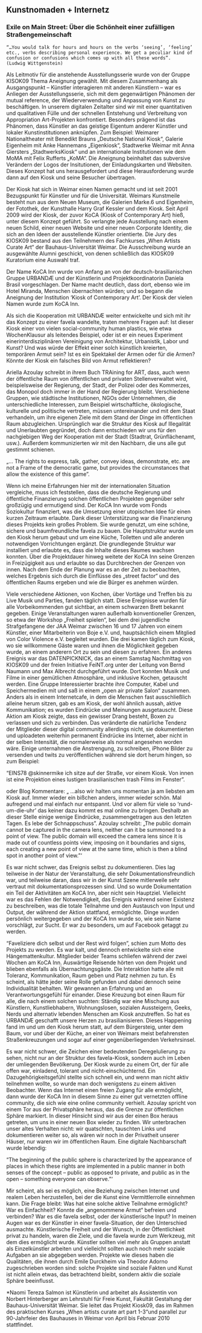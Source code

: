 ## Kunstnomaden + Internetz


### Exile on Main Street: Über die Schönheit einer zufälligen Straßengemeinschaft

    “…You would talk for hours and hours on the verbs ‘seeing’, ‘feeling’ etc., verbs describing personal experience. We get a peculiar kind of confusion or confusions which comes up with all these words”. 
    (Ludwig Wittgenstein)

Als Leitmotiv für die anstehende Ausstellungsserie wurde von der Gruppe KISOK09 Thema Aneignung gewählt. Mit diesem Zusammenhang als Ausgangspunkt – Künstler interagieren mit anderen Künstlern – war es Anliegen der Ausstellungsserie, sich mit dem gegenwärtigen Phänomen der mutual reference, der Wiederverwendung und Anpassung von Kunst zu beschäftigen. In unserem digitalen Zeitalter sind wir mit einer quantitativen und qualitativen Fülle und der schnellen Entstehung und Verbreitung von Appropriation Art-Projekten konfrontiert. Besonders prägend ist das Phänomen, dass Künstler an das geistige Eigentum anderer Künstler und lokaler Kunstinstitutionen anknüpfen. Zum Beispiel: Weimarer Nationaltheater mit Benedikt Brauns „Deutsche National Kiosk“, Galerie Eigenheim mit Anke Hannemans „Eigenkiosk“, Stadtwerke Weimar mit Anna Giersters „StadtwerksKiosk“ und an internationale Institutionen wie dem MoMA mit Felix Rufferts „KoMA“. Die Aneignung beinhaltet das subversive Verändern der Logos der Insitutionen, der Einladungskarten und Websiten. Dieses Konzept hat uns herausgefordert und diese Herausforderung wurde dann auf den Kiosk und seine Besucher übertragen.

Der Kiosk hat sich in Weimar einen Namen gemacht und ist seit 2001 Bezugspunkt für Künstler und für die Universität. Weimars Kunstmeile besteht nun aus dem Neuen Museum, die Galerien Marke.6 und Eigenheim, der Fotothek, der Kunsthalle Harry Graf Kessler und dem Kiosk. Seit April 2009 wird der Kiosk, der zuvor KoCA (Kiosk of Contemporary Art) hieß, unter diesem Konzept geführt. So verlangte jede Ausstellung nach einem neuen Schild, einer neuen Website und einer neuen Corporate Identity, die sich an den Ideen der ausstellende Künstler orientierte. Die Jury des KIOSK09 bestand aus den Teilnehmern des Fachkurses „When Artists Curate Art“ der Bauhaus-Universität Weimar. Die Ausschreibung wurde an ausgewählte Alumni geschickt, von denen schließlich das KIOSK09 Kuratorium eine Auswahl traf. 

Der Name KoCA Inn wurde von Anfang an von der deutsch-brasilianischen Gruppe URBANDÆ und der Künstlerin und Projektkoordinatorin Daniela Brasil vorgeschlagen. Der Name macht deutlich, dass dort, ebenso wie im Hotel Miranda, Menschen übernachten würden; und so begann die Aneignung der Institution ‘Kiosk of Contemporary Art’. Der Kiosk der vielen Namen wurde zum KoCA Inn.

Als sich die Kooperation mit URBANDÆ weiter entwickelte und sich mit ihr das Konzept zu einer favela wandelte, traten mehrere Fragen auf: Ist dieser Kiosk einer von vielen social-community human plastics, wie etwa WochenKlausur als leitendes Beispiel, oder ist er ein neues Experiment einerinterdisziplinären Vereinigung von Architektur, Urbanistik, Labor und Kunst? Und was würde der Effekt einer solch künstlich kreierten, temporären  Armut sein? Ist es ein Spektakel der Armen oder für die Armen? Könnte der Kiosk ein falsches Bild von Armut reflektieren? 


Ariella Azoulay schreibt in ihrem Buch TRAining for ART, dass, auch wenn der öffentliche Raum von öffentlichen und privaten Stellenverwaltet wird, beispielsweise der Regierung, der Stadt, der Polizei oder des Kommerzes, das Monopol doch immer in der Hand der Regierung bleibt. Verschiedene Gruppen, wie städtische Institutionen, NGOs oder Unternehmen, die unterschiedliche Interessen, zum Beispiel wirtschaftliche, ökologische, kulturelle und politische vertreten, müssen untereinander und mit dem Staat verhandeln, um ihre eigenen Ziele mit dem Stand der Dinge im öffentlichen Raum abzugleichen. Ursprünglich war die Struktur des Kiosk auf Illegalität und Unerlaubten gegründet, doch dann entschieden wir uns für den nachgiebigen Weg der Kooperation mit der Stadt (Stadtrat, Grünflächenamt, usw.). Außerdem kommunizierten wir mit den Nachbarn, die uns alle gut gestimmt schienen. 

„… The rights to express, talk, gather, convey ideas, demonstrate, etc. are not a 
 Frame of the democratic game, but provides the circumstances that allow the existence of this game”. 

Wenn ich meine Erfahrungen hier mit der internationalen Situation vergleiche, muss ich feststellen, dass die deutsche Regierung und öffentliche Finanzierung solchen öffentlichen Projekten gegenüber sehr großzügig und ermutigend sind. Der KoCA Inn wurde vom Fonds Soziokultur finanziert, was die Umsetzung einer utopischen Idee für einen kurzen Zeitraum erlaubte. Dank dieser Unterstützung war die Finanzierung dieses Projekts kein großes Problem. Sie wurde genutzt, um eine schöne, sichere und baumfreundliche favela zu bauen. Die Hauptstruktur wurde um den Kiosk herum gebaut und um eine Küche, Toiletten und alle anderen notwendigen Vorrichtungen ergänzt. Die grundlegende Struktur war installiert und erlaubte es, dass die Inhalte dieses Raumes wachsen konnten. Über die Projektdauer hinweg weitete der KoCA Inn seine Grenzen in Freizügigkeit aus und erlaubte so das Durchbrechen der Grenzen von innen. Nach dem Ende der Planung war es an der Zeit zu beobachten, welches Ergebnis sich durch die Einflüsse des „street factor“ und  des öffentlichen Raums ergeben und wie die Bürger es anehmen würden.

Viele verschiedene Aktionen, von Kochen, über Vortäge und Treffen bis zu Live Musik und Parties, fanden täglich statt. Diese Ereignisse wurden für alle Vorbeikommenden gut sichtbar, an einem schwarzen Brett bekannt gegeben. Einige Veranstaltungen waren außerhalb konventioneller Grenzen, so etwa der Workshop „Freiheit spielen“, bei dem drei jugendliche Strafgefangene der JAA Weimar zwischen 16 und 17 Jahren von einem Künstler, einer Mitarbeiterin von Boje e.V. und, hauptsächlich einem Mitglied von Color Violence e.V. begleitet wurden. Die drei kamen täglich zum Kiosk, wo sie willkommene Gäste waren und ihnen die Möglichkeit gegeben wurde, an einem anderern Ort zu sein und diesen zu erfahren. Ein anderes Ereignis war das DATENPICKNICK, das an einem Samstag Nachmittag von KIOSK09 und der freien Initiative FeiNT.org unter der Leitung von Bernd Naumann und Max Albrecht durchgeführt wurde. Dort konnten Musik und Filme in einer gemütlichen Atmosphäre, und inklusive Kochen, getauscht werden. Eine Gruppe Interessierter brachte ihre Computer, Kabel und Speichermedien mit und saß in einem „open air private Salon“ zusammen. Anders als in einem Internetcafe, in dem die Menschen fast ausschließlich alleine herum sitzen, gab es am Kiosk, der wohl ähnlich aussah, aktive Kommunikation; es wurden Eindrücke und Meinungen ausgetauscht. Diese Aktion am Kiosk zeigte, dass ein gewisser Drang besteht, Boxen zu verlassen und sich zu verbinden. Das veränderte die natürliche Tendenz der Mitglieder dieser digital community allerdings nicht, sie dokumentierten und uploadeten weiterhin permanent Eindrücke ins Internet, aber nicht in der selben Intensität, die normalerweise als normal angesehen worden wäre. Einige unternahmen die Anstrengung, zu schreiben, iPhone Bilder zu versenden und twits zu veröffentlichen während sie dort herum hingen, so zum Beispiel: 

“EINS78 @skinnermike ich sitze auf der Straße, vor einem Kiosk. Von innen ist eine Projektion eines lustigen brasilianischen trash Films im Fenster”.

oder Blog Kommentare:
„ …also wir halten uns momentan ja am liebsten am Kiosk auf. Immer wieder ein bißchen anders, immer wieder schön. Mal aufregend und mal einfach nur entspannt. Und vor allem für viele so ‘rund-um-die-uhr’ das keiner dazu kommt es mal online zu bringen. Deshalb an dieser Stelle einige wenige Eindrücke, zusammengetragen aus den letzten Tagen. Es lebe der Schnappschuss”.
Azoulay schreibt: 
„The public domain cannot be captured in the camera lens, neither can it be summoned to a point of view. The public domain will exceed the camera lens since it is made out of countless points view, imposing on it boundaries and signs, each creating a new point of view at the same time, which is then a blind spot in another point of view.”‘
	
Es war nicht schwer, das Ereignis selbst zu dokumentieren. Dies lag teilweise in der Natur der Veranstaltung, die sehr Dokumentationsfreundlich war, und teilweise daran, dass wir in der Kunst Szene mitlerweile sehr vertraut mit dokumentationsprozessen sind. Und so wurde Dokumentation ein Teil der Aktivitäten am KoCA Inn, aber nicht sein Hauptziel. Vielleicht war es das Fehlen der Notwendigkeit, das Ereignis während seiner Existenz zu beschreiben, was die totale Teilnahme und den Austausch von Input und Output, der während der Aktion stattfand, ermöglichte. Dinge wurden persönlich weitergegeben und der KoCA Inn wurde so, wie sein Name vorschlägt, zur Sucht. Er war zu besonders, um auf Facebook getaggt zu werden. 

“Faveliziere dich selbst und der Rest wird folgen”, schien zum Motto des Projekts zu werden. Es war kalt, und dennoch entwickelte sich eine Hängemattenkultur. Mitglieder beider Teams schliefen während der zwei Wochen am KoCA Inn. Auswärtige Reisende hörten von dem Projekt und blieben ebenfalls als Übernachtungsgäste. Die Interaktion hatte alle mit Toleranz, Kommunikation, Raum geben und Platz nehmen zu tun. Es scheint, als hätte jeder seine Rolle gefunden und dabei dennoch seine Individualität behalten. Wir gewannen an Erfahrung und an Verantwortungsgefühl für einander. Diese Kreuzung bot einen Raum für alle, die nach einem solchen suchten: Ständig war eine Mischung aus Künstlern, Kunstliebhabern, Wohnungslosen, sozialen Aussteigern, Geeks, Nerds und alternativ lebenden Menschen am Kiosk anzutreffen. So hat es URBANDÆ geschafft unsere Herzen zu brasilianisieren. Dieses Happening fand im und um den Kiosk herum statt, auf dem Bürgersteig, unter dem Baum, vor und über der Küche, an einer von Weimars meist befahrensten Straßenkreuzungen und sogar auf einer gegenüberliegenden Verkehrsinsel.

Es war nicht schwer, die Zeichen einer bedeutenden Deregelulierung zu sehen, nicht nur an der Struktur des favela-Kiosk, sondern auch im Leben der umliegenden Bevölkerung. Der Kiosk wurde zu einem Ort, der für alle offen war, einladend, tolerant und nicht-einschüchternd. Ein Dazugehörigkeitsgefühl stellte sich schnell ein, und wenn man nicht aktiv teilnehmen wollte, so wurde man doch wenigstens zu einem aktiven Beobachter. Wenn das Internet einen freien Zugang für alle ermöglicht, dann wurde der KoCA Inn in diesem Sinne zu einer gut vernetzten offline community, die sich wie eine online community verhielt. Azoulay spricht von einem Tor aus der Privatsphäre heraus, das die Grenze zur öffentlichen Sphäre markiert. In dieser Hinsicht sind wir aus der einen Box heraus getreten, um uns in einer neuen Box wieder zu finden. Wir unterbrachen unser altes Verhalten nicht: wir quatschten, tauschten Links und dokumentieren weiter so, als wären wir noch in der Privatheit unserer Häuser, nur waren wir im öffentlichen Raum. Eine digitale Nachbarschaft wurde lebendig:  

“The beginning of the public sphere is characterized by the appearance of places in which these rights are implemented in a public manner in both senses of the concept – public as opposed to private, and public as in the open – something everyone can observe.”‘

Mir scheint, als sei es möglich, eine Beziehung zwischen Internet und realem Leben herzustellen, bei der die Kunst eine Vermittlerrolle einnehmen kann. Die Frage bleibt: Was hat eine solche aktive Teilnahme ermöglicht? War es Einfachheit? Konnte die „angenommene Armut“ befreien und verbinden? War es die favela selbst, oder der künstlerische Input? In meinen Augen war es der Künstler in einer favela-Situation, der den Unterschied ausmachte. Künstlerische Freiheit und der Wunsch, in der Öffentlichkeit privat zu handeln, waren die Ziele, und die favela wurde zum Werkzeug, mit dem dies ermöglicht wurde. Künstler sollten viel mehr als Gruppen anstatt als Einzelkünstler arbeiten und vielleicht sollten auch noch mehr soziale Aufgaben an sie abgegeben werden. Projekte wie dieses haben die Qualitäten, die ihnen durch Emile Durckheim via Theodor Adorno zugeschrieben worden sind: solche Projekte sind soziale Fakten und Kunst ist nicht allein etwas, das betrachtend bleibt, sondern aktiv die soziale Sphäre beeinflusst.

*Naomi Tereza Salmon ist Künstlerin und arbeitet als Assistentin von Norbert Hinterberger am Lehrstuhl für Freie Kunst, Fakultät Gestaltung der Bauhaus-Universität Weimar. Sie leitet das Projekt Kiosk09, das im Rahmen des praktischen Kurses „When artists curate art part 1-3“und parallel zur 90-Jahrfeier des Bauhauses in Weimar von April bis Februar 2010 stattfindet.
